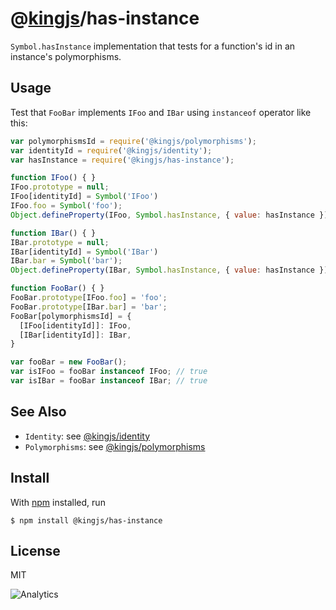 # @[kingjs](https://www.npmjs.com/package/kingjs)/has-instance
`Symbol.hasInstance` implementation that tests for a function's id in an instance's polymorphisms.
## Usage
Test that `FooBar` implements `IFoo` and `IBar` using `instanceof` operator like this:
```js
var polymorphismsId = require('@kingjs/polymorphisms');
var identityId = require('@kingjs/identity');
var hasInstance = require('@kingjs/has-instance');

function IFoo() { }
IFoo.prototype = null;
IFoo[identityId] = Symbol('IFoo')
IFoo.foo = Symbol('foo');
Object.defineProperty(IFoo, Symbol.hasInstance, { value: hasInstance });

function IBar() { }
IBar.prototype = null;
IBar[identityId] = Symbol('IBar')
IBar.bar = Symbol('bar');
Object.defineProperty(IBar, Symbol.hasInstance, { value: hasInstance });

function FooBar() { }
FooBar.prototype[IFoo.foo] = 'foo';
FooBar.prototype[IBar.bar] = 'bar';
FooBar[polymorphismsId] = {
  [IFoo[identityId]]: IFoo,
  [IBar[identityId]]: IBar,
}

var fooBar = new FooBar();
var isIFoo = fooBar instanceof IFoo; // true
var isIBar = fooBar instanceof IBar; // true
```
## See Also
- `Identity`: see [@kingjs/identity][identity]
- `Polymorphisms`: see [@kingjs/polymorphisms][polymorphisms]
## Install
With [npm](https://npmjs.org/) installed, run
```
$ npm install @kingjs/has-instance
```
## License
MIT

![Analytics](https://analytics.kingjs.net/has-instance)

[identity]: https://www.npmjs.com/package/@kingjs/identity
[polymorphisms]: https://www.npmjs.com/package/@kingjs/polymorphisms
